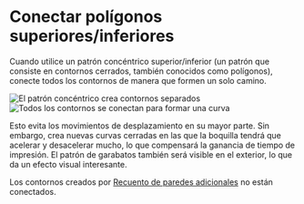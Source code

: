 Conectar polígonos superiores/inferiores
====
Cuando utilice un patrón concéntrico superior/inferior (un patrón que consiste en contornos cerrados, también conocidos como polígonos), conecte todos los contornos de manera que formen un solo camino.

<!--screenshot {
"image_path": "connect_skin_polygons_original.png",
"models": [
    {
        "script": "web.scad",
        "scad_params": ["stakes=1", "line_width=4"]
    }
],
"camera_position": [10, 5, 111],
"settings": {
    "top_bottom_pattern": "concentric",
    "connect_skin_polygons": false
},
"colours": 64
}-->
<!--screenshot {
"image_path": "connect_skin_polygons_enabled.png",
"models": [
    {
        "script": "web.scad",
        "scad_params": ["stakes=1", "line_width=4"]
    }
],
"camera_position": [10, 5, 111],
"settings": {
    "top_bottom_pattern": "concentric",
    "connect_skin_polygons": true
},
"colours": 64
}-->
![El patrón concéntrico crea contornos separados](../images/connect_skin_polygons_original.png)
![Todos los contornos se conectan para formar una curva](../images/connect_skin_polygons_enabled.png)

Esto evita los movimientos de desplazamiento en su mayor parte. Sin embargo, crea nuevas curvas cerradas en las que la boquilla tendrá que acelerar y desacelerar mucho, lo que compensará la ganancia de tiempo de impresión. El patrón de garabatos también será visible en el exterior, lo que da un efecto visual interesante.

Los contornos creados por [Recuento de paredes adicionales](skin_outline_count.md) no están conectados.